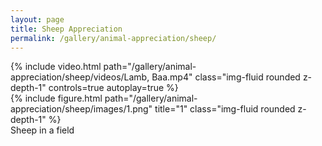```yaml
---
layout: page
title: Sheep Appreciation
permalink: /gallery/animal-appreciation/sheep/
---
```


<div class="row">
    <div class="col-sm mt-3 mt-md-0">
        {% include video.html path="/gallery/animal-appreciation/sheep/videos/Lamb, Baa.mp4" class="img-fluid rounded z-depth-1" controls=true autoplay=true %}
    </div>
</div>

<div class="row">
    <div class="col-sm mt-3 mt-md-0">
        {% include figure.html path="/gallery/animal-appreciation/sheep/images/1.png" title="1" class="img-fluid rounded z-depth-1" %}
    </div>
</div>
<div class="caption">
    Sheep in a field
</div>

